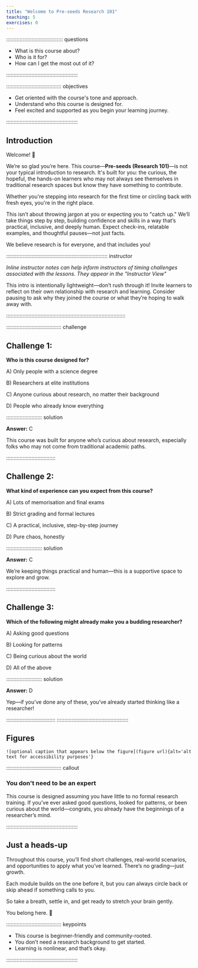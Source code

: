 ```yaml
---
title: "Welcome to Pre-seeds Research 101"
teaching: 5
exercises: 0
---
```


:::::::::::::::::::::::::::::::::::::: questions 

- What is this course about?
- Who is it for?
- How can I get the most out of it?

::::::::::::::::::::::::::::::::::::::::::::::::

::::::::::::::::::::::::::::::::::::: objectives

- Get oriented with the course's tone and approach.
- Understand who this course is designed for.
- Feel excited and supported as you begin your learning journey.

::::::::::::::::::::::::::::::::::::::::::::::::

## Introduction

Welcome! 🎉

We’re so glad you’re here. This course—**Pre-seeds (Research 101)**—is not your typical introduction to research. It's built for you: the curious, the hopeful, the hands-on learners who may not always see themselves in traditional research spaces but know they have something to contribute.

Whether you're stepping into research for the first time or circling back with fresh eyes, you're in the right place.  

This isn’t about throwing jargon at you or expecting you to "catch up." 
We’ll take things step by step, building confidence and skills in a way that’s practical, inclusive, and deeply human. 
Expect check-ins, relatable examples, and thoughtful pauses—not just facts.

We believe research is for everyone, and that includes you!

:::::::::::::::::::::::::::::::::::::::::::::::::::::::::::::::::::: instructor

_Inline instructor notes can help inform instructors of timing challenges
associated with the lessons. They appear in the "Instructor View"_

This intro is intentionally lightweight—don’t rush through it! 
Invite learners to reflect on their own relationship with research and learning. 
Consider pausing to ask why they joined the course or what they’re hoping to walk away with.

::::::::::::::::::::::::::::::::::::::::::::::::::::::::::::::::::::::::::::::::

::::::::::::::::::::::::::::::::::::: challenge 

## Challenge 1:

**Who is this course designed for?**

A) Only people with a science degree

B) Researchers at elite institutions

C) Anyone curious about research, no matter their background

D) People who already know everything

:::::::::::::::::::::::: solution 

**Answer:** C

This course was built for anyone who’s curious about research, especially folks who may not come from traditional academic paths.

:::::::::::::::::::::::::::::::::

## Challenge 2: 

**What kind of experience can you expect from this course?**

A) Lots of memorisation and final exams

B) Strict grading and formal lectures

C) A practical, inclusive, step-by-step journey

D) Pure chaos, honestly

:::::::::::::::::::::::: solution 

**Answer:** C

We’re keeping things practical and human—this is a supportive space to explore and grow.

:::::::::::::::::::::::::::::::::

## Challenge 3: 


**Which of the following might already make you a budding researcher?**

A) Asking good questions

B) Looking for patterns

C) Being curious about the world

D) All of the above

:::::::::::::::::::::::: solution 

**Answer:** D

Yep—if you’ve done any of these, you’ve already started thinking like a researcher!

:::::::::::::::::::::::::::::::::
::::::::::::::::::::::::::::::::::::::::::::::::

## Figures

`![optional caption that appears below the figure](figure url){alt='alt text for
accessibility purposes'}`

::::::::::::::::::::::::::::::::::::: callout

### You don't need to be an expert

This course is designed assuming you have little to no formal research training. 
If you’ve ever asked good questions, looked for patterns, or been curious about the world—congrats, you already have the beginnings of a researcher’s mind.

::::::::::::::::::::::::::::::::::::::::::::::::

## Just a heads-up

Throughout this course, you’ll find short challenges, real-world scenarios, and opportunities to apply what you’ve learned. 
There’s no grading—just growth. 

Each module builds on the one before it, but you can always circle back or skip ahead if something calls to you. 

So take a breath, settle in, and get ready to stretch your brain gently.

You belong here. 💛

::::::::::::::::::::::::::::::::::::: keypoints 

- This course is beginner-friendly and community-rooted.
- You don’t need a research background to get started.
- Learning is nonlinear, and that’s okay.

::::::::::::::::::::::::::::::::::::::::::::::::
